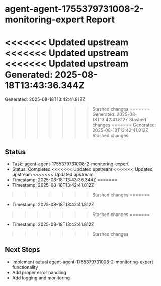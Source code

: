 # agent-agent-1755379731008-2-monitoring-expert Report

<<<<<<< Updated upstream
<<<<<<< Updated upstream
<<<<<<< Updated upstream
Generated: 2025-08-18T13:43:36.344Z
=======
Generated: 2025-08-18T13:42:41.812Z
>>>>>>> Stashed changes
=======
Generated: 2025-08-18T13:42:41.812Z
>>>>>>> Stashed changes
=======
Generated: 2025-08-18T13:42:41.812Z
>>>>>>> Stashed changes

## Status
- Task: agent-agent-1755379731008-2-monitoring-expert
- Status: Completed
<<<<<<< Updated upstream
<<<<<<< Updated upstream
<<<<<<< Updated upstream
- Timestamp: 2025-08-18T13:43:36.344Z
=======
- Timestamp: 2025-08-18T13:42:41.812Z
>>>>>>> Stashed changes
=======
- Timestamp: 2025-08-18T13:42:41.812Z
>>>>>>> Stashed changes
=======
- Timestamp: 2025-08-18T13:42:41.812Z
>>>>>>> Stashed changes

## Next Steps
- Implement actual agent-agent-1755379731008-2-monitoring-expert functionality
- Add proper error handling
- Add logging and monitoring
